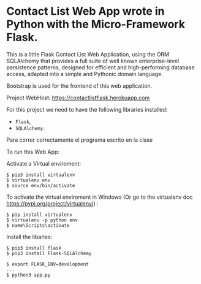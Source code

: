Contact List Web App wrote in Python with the Micro-Framework Flask.
====================

This is a little Flask Contact List Web Application, using the ORM SQLAlchemy that provides a full suite of well known enterprise-level persistence patterns, designed for efficient and high-performing database access, adapted into a simple and Pythonic domain language.

Bootstrap is used for the frontend of this web application.


Project WebHost: https://contactlistflask.herokuapp.com

For this project we need to have the following libraries installed:
* `Flask`,
* `SQLAlchemy`.


Para correr correctamente el programa escrito en la clase

To run this Web App:

Activate a Virtual enviroment:
```
$ pip3 install virtualenv
$ virtualenv env
$ source env/bin/activate 

```
To activate the virtual enviroment in Windows (Or go to the virtualenv doc https://pypi.org/project/virtualenv/) :

```
$ pip install virtualenv
$ virtualenv -p python env
$ name\Scripts\activate
```

Install the libaries: 
```
$ pip3 install flask
$ pip3 install Flask-SQLAlchemy 

```


```
$ export FLASK_ENV=development
...
$ python3 app.py
```
